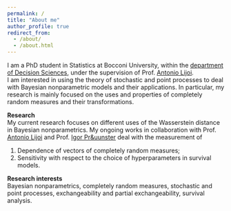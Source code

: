 ```yaml
---
permalink: /
title: "About me"
author_profile: true
redirect_from: 
  - /about/
  - /about.html
---
```


I am a PhD student in Statistics at Bocconi University, within the [department of Decision Sciences](https://www.unibocconi.eu/wps/wcm/connect/Bocconi/SitoPubblico_EN/Navigation+Tree/Home/Faculty+and+Research/Departments/Decision+Sciences/), under the supervision of Prof. [Antonio Lijoi](http://mypage.unibocconi.it/antoniolijoi/).  
I am interested in using the theory of stochastic and point processes to deal with Bayesian nonparametric models and their applications. In particular, my research is mainly focused on the uses and properties of completely random measures and their transformations. 

**Research**  
My current research focuses on different uses of the Wasserstein distance in Bayesian nonparametrics. My ongoing works in collaboration with Prof. [Antonio Lijoi](http://mypage.unibocconi.it/antoniolijoi/) and Prof. [Igor Pr&uunster](http://didattica.unibocconi.it/mypage/index.php?IdUte=187032&cognome=PRUENSTER&nome=IGOR&urlBackMy=) deal with the measurement of
1. Dependence of vectors of completely random measures;
2. Sensitivity with respect to the choice of hyperparameters in survival models.

**Research interests**  
Bayesian nonparametrics, completely random measures, stochastic and point processes, exchangeability and partial exchangeability, survival analysis.

